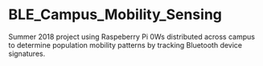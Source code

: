 # BLE_Campus_Mobility_Sensing
Summer 2018 project using Raspeberry Pi 0Ws distributed across campus to determine population mobility patterns by tracking Bluetooth device signatures.
